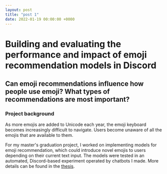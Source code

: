 ```yaml
---
layout: post
title: "post 1"
date: 2022-01-19 00:00:00 +0000
---
```


# Building and evaluating the performance and impact of emoji recommendation models in Discord

## Can emoji recommendations influence how people use emoji? What types of recommendations are most important?

### Project background

As more emojis are added to Unicode each year, the emoji keyboard becomes increasingly difficult to navigate. Users become unaware of all the emojis that are available to them.

For my master's graduation project, I worked on implementing models for emoji recommendation, which could introduce novel emojis to users depending on their current text input. The models were tested in an automated, Discord-based experiment operated by chatbots I made. More details can be found in the <a href="http://essay.utwente.nl/85793/1/Sung_MA_EEMCS_2.pdf" target="_blank">thesis</a>.